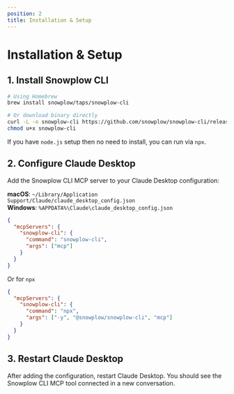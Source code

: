 ```yaml
---
position: 2
title: Installation & Setup
---
```


# Installation & Setup

## 1. Install Snowplow CLI

```bash
# Using Homebrew
brew install snowplow/taps/snowplow-cli

# Or download binary directly
curl -L -o snowplow-cli https://github.com/snowplow/snowplow-cli/releases/latest/download/snowplow-cli_linux_x86_64
chmod u+x snowplow-cli
```

If you have `node.js` setup then no need to install, you can run via `npx`.

## 2. Configure Claude Desktop

Add the Snowplow CLI MCP server to your Claude Desktop configuration:

**macOS**: `~/Library/Application Support/Claude/claude_desktop_config.json`  
**Windows**: `%APPDATA%\Claude\claude_desktop_config.json`

```json
{
  "mcpServers": {
    "snowplow-cli": {
      "command": "snowplow-cli",
      "args": ["mcp"]
    }
  }
}
```

Or for `npx`
```json
{
  "mcpServers": {
    "snowplow-cli": {
      "command": "npx",
      "args": ["-y", "@snowplow/snowplow-cli", "mcp"]
    }
  }
}
```

## 3. Restart Claude Desktop

After adding the configuration, restart Claude Desktop. You should see the Snowplow CLI MCP tool connected in a new conversation.
